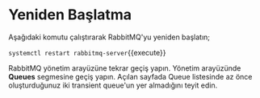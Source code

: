 # Yeniden Başlatma

Aşağıdaki komutu çalıştırarak RabbitMQ'yu yeniden başlatın;

`systemctl restart rabbitmq-server`{{execute}}

RabbitMQ yönetim arayüzüne tekrar geçiş yapın. Yönetim arayüzünde **Queues** segmesine geçiş yapın.
Açılan sayfada Queue listesinde az önce oluşturduğunuz iki transient queue'un yer almadığını teyit edin.